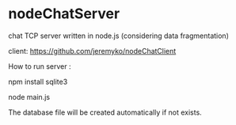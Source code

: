 nodeChatServer
==============

chat TCP server written in node.js (considering data fragmentation)

client: https://github.com/jeremyko/nodeChatClient


How to run server :

  npm install sqlite3

  node main.js

The database file will be created automatically if not exists.